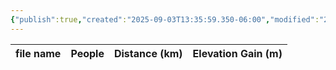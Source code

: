 ```yaml
---
{"publish":true,"created":"2025-09-03T13:35:59.350-06:00","modified":"2025-09-03T14:58:11.902-06:00","published":"2025-09-03T14:58:11.902-06:00","tags":["route"],"cssclasses":"","elevation":null,"region":"Skoki","location":"51.4629984, -116.0284147","DWYT":null,"Kane":"Easy","completed":false}
---
```



| file name | People | Distance (km) | Elevation Gain (m) |
| --------- | ------ | ------------- | ------------------ |
